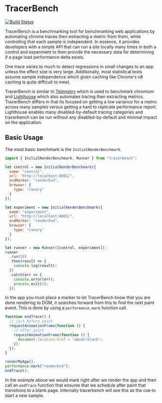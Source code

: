 # TracerBench

[![Build Status](https://travis-ci.org/TracerBench/tracerbench.svg?branch=master)](https://travis-ci.org/TracerBench/tracerbench)

TracerBench is a benchmarking tool for benchmarking web applications by automating chrome traces then extracting a metric from them, while controlling that each sample is independent. In essence, it provides developers with a simple API that can run a site locally many times in both a control and experiment to then provide the necessary data for determining if a page load performance delta exists.

One trace varies to much to detect regressions in small changes to an app unless the effect size is very large. Additionally, most statistical tests assume sample independence which given caching like Chrome's v8 caching is quite difficult to meet.

TracerBench is similar to [Telemetry](https://github.com/catapult-project/catapult/blob/master/telemetry/docs/run_benchmarks_locally.md) which is used to benchmark chromium and [Lighthouse](https://github.com/GoogleChrome/lighthouse) which also automates tracing then extracting metrics. TracerBench differs in that its focused on getting a low variance for a metric across many samples versus getting a hard to replicate performance report. Lighthouse enables many disabled-by-default tracing categories and tracerbench can be run without any disabled-by-default and minimal impact on the application.

## Basic Usage

The most basic benchmark is the `InitialRenderBenchmark`.

```js
import { InitialRenderBenchmark, Runner } from "tracerbench";

let control = new InitialRenderBenchmark({
  name: "control",
  url: "http://localhost:8001/",
  endMarker: "renderEnd",
  browser: {
    type: "canary"
  }
});

let experiment = new InitialRenderBenchmark({
  name: "experiment",
  url: "http://localhost:8002/",
  endMarker: "renderEnd",
  browser: {
    type: "canary"
  }
});

let runner = new Runner([control, experiment]);
runner
  .run(50)
  .then(result => {
    console.log(result);
  })
  .catch(err => {
    console.error(err);
    process.exit(1);
  });
```

In the app you must place a marker to let TracerBench know that you are done rendering to DOM, it searches forward from this to find the next paint event. This is done by using a `performance.mark` function call.

```js
function endTrace() {
  // just before paint
  requestAnimationFrame(function () {
    // after paint
    requestAnimationFrame(function () {
      document.location.href = "about:blank";
    });
  });
}

renderMyApp();
performance.mark("renderEnd");
endTrace();
```

In the example above we would mark right after we render the app and then call an `endTrace` function that ensures that we schedule after paint that transitions to a blank page. Internally tracerbench will see this as the cue to start a new sample.
